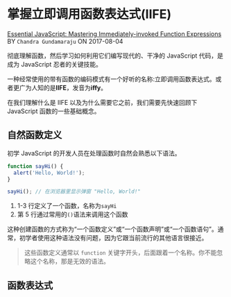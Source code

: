 # 掌握立即调用函数表达式(IIFE)

[Essential JavaScript: Mastering Immediately-invoked Function Expressions](https://medium.com/@vvkchandra/essential-javascript-mastering-immediately-invoked-function-expressions-67791338ddc6) BY `Chandra Gundamaraju` ON 2017-08-04

彻底理解函数，然后学习如何利用它们编写现代的、干净的 JavaScript 代码，是成为 JavaScript 忍者的关键技能。

一种经常使用的带有函数的编码模式有一个好听的名称:立即调用函数表达式。或者更广为人知的是**IIFE**，发音为**iffy**。

在我们理解什么是 IIFE 以及为什么需要它之前，我们需要先快速回顾下 JavaScript 函数的一些基础概念。

## 自然函数定义

初学 JavaScript 的开发人员在处理函数时自然会熟悉以下语法。

```javascript
function sayHi() {
  alert('Hello, World!');
}

sayHi(); // 在浏览器里显示弹窗 "Hello, World!"
```

1. 1-3 行定义了一个函数，名称为`sayHi`
2. 第 5 行通过常用的`()`语法来调用这个函数

这种创建函数的方式称为“一个函数定义”或“一个函数声明”或“一个函数语句”。通常，初学者使用这种语法没有问题，因为它跟当前流行的其他语言很接近。

> 这些函数定义通常以 `function` 关键字开头，后面跟着一个名称。你不能忽略这个名称，那是无效的语法。

## 函数表达式
